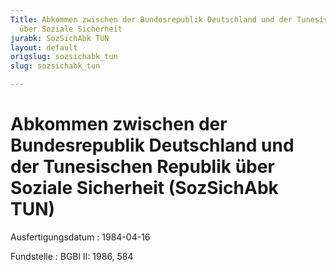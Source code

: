 ```yaml
---
Title: Abkommen zwischen der Bundesrepublik Deutschland und der Tunesischen Republik
  über Soziale Sicherheit
jurabk: SozSichAbk TUN
layout: default
origslug: sozsichabk_tun
slug: sozsichabk_tun

---
```


# Abkommen zwischen der Bundesrepublik Deutschland und der Tunesischen Republik über Soziale Sicherheit (SozSichAbk TUN)

Ausfertigungsdatum
:   1984-04-16

Fundstelle
:   BGBl II: 1986, 584

